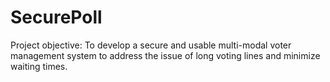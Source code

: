 # SecurePoll
Project objective: To develop a secure and usable multi-modal voter management system to address the issue of long voting lines and minimize waiting times. 
